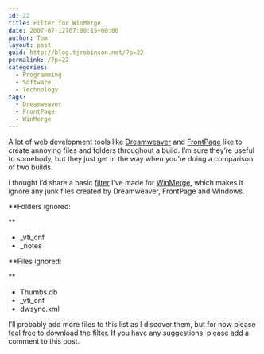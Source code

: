 ```yaml
---
id: 22
title: Filter for WinMerge
date: 2007-07-12T07:00:15+00:00
author: Tom
layout: post
guid: http://blog.tjrobinson.net/?p=22
permalink: /?p=22
categories:
  - Programming
  - Software
  - Technology
tags:
  - Dreamweaver
  - FrontPage
  - WinMerge
---
```

A lot of web development tools like [Dreamweaver](http://kb.adobe.com/selfservice/viewContent.do?externalId=tn_15237&sliceId=1) and [FrontPage](http://www.microsoft.com/technet/community/chats/trans/frontpage/fp1022.mspx) like to create annoying files and folders throughout a build. I&#8217;m sure they&#8217;re useful to somebody, but they just get in the way when you&#8217;re doing a comparison of two builds.

I thought I&#8217;d share a basic [filter](http://winmerge.org/2.4/manual/filters.html) I&#8217;ve made for [WinMerge](http://winmerge.org/), which makes it ignore any junk files created by Dreamweaver, FrontPage and Windows.

**Folders ignored:
  
** 

  * \_vti\_cnf
  * _notes

**Files ignored:
  
** 

  * Thumbs.db
  * \_vti\_cnf
  * dwsync.xml

I&#8217;ll probably add more files to this list as I discover them, but for now please feel free to [download the filter](/content/ignore-junk/IgnoreJunk-1.0.zip). If you have any suggestions, please add a comment to this post.
